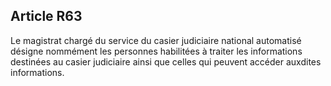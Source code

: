 Article R63
----
Le magistrat chargé du service du casier judiciaire national automatisé désigne
nommément les personnes habilitées à traiter les informations destinées au
casier judiciaire ainsi que celles qui peuvent accéder auxdites informations.
